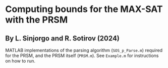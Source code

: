 # Computing bounds for the MAX-SAT with the PRSM
## By L. Sinjorgo and R. Sotirov (2024)
MATLAB implementations of the parsing algorithm (``SOS_p_Parse.m``) required for the PRSM, and the PRSM itself (``PRSM.m``). See ``Example.m`` for instructions on how to run.
